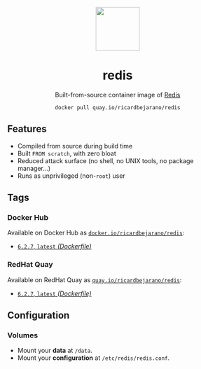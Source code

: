 <div align="center">
	<p><img src="https://emojipedia-us.s3.dualstack.us-west-1.amazonaws.com/thumbs/320/apple/325/balloon_1f388.png" width="100px"></p>
	<h1>redis</h1>
	<p>Built-from-source container image of <a href="https://redis.io/">Redis</a></p>
	<code>docker pull quay.io/ricardbejarano/redis</code>
</div>


## Features

* Compiled from source during build time
* Built `FROM scratch`, with zero bloat
* Reduced attack surface (no shell, no UNIX tools, no package manager...)
* Runs as unprivileged (non-`root`) user


## Tags

### Docker Hub

Available on Docker Hub as [`docker.io/ricardbejarano/redis`](https://hub.docker.com/r/ricardbejarano/redis):

- [`6.2.7`, `latest` *(Dockerfile)*](Dockerfile)

### RedHat Quay

Available on RedHat Quay as [`quay.io/ricardbejarano/redis`](https://quay.io/repository/ricardbejarano/redis):

- [`6.2.7`, `latest` *(Dockerfile)*](Dockerfile)


## Configuration

### Volumes

- Mount your **data** at `/data`.
- Mount your **configuration** at `/etc/redis/redis.conf`.
